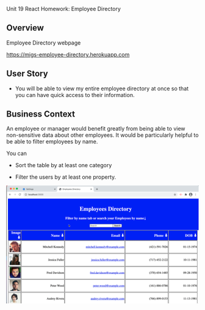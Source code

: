 Unit 19 React Homework: Employee Directory

## Overview

Employee Directory webpage

https://migs-employee-directory.herokuapp.com

## User Story

* You will be able to view my entire employee directory at once so that you can have quick access to their information.

## Business Context

An employee or manager would benefit greatly from being able to view non-sensitive data about other employees. It would be particularly helpful to be able to filter employees by name.


You can

  * Sort the table by at least one category

  * Filter the users by at least one property.

![](./Screenshot.png)


